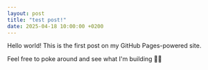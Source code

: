 ```yaml
---
layout: post
title: "test post!"
date: 2025-04-18 10:00:00 +0200
---
```


Hello world! This is the first post on my GitHub Pages-powered site.

Feel free to poke around and see what I'm building 🔧✨
